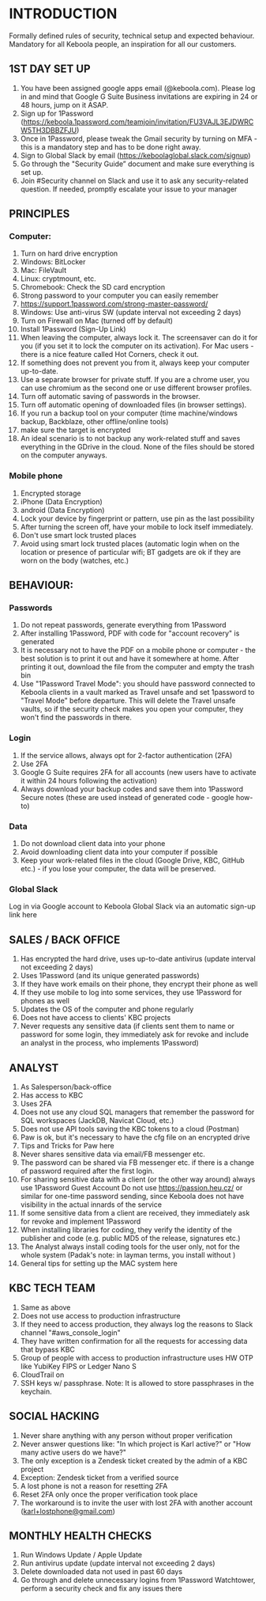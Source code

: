 # INTRODUCTION
Formally defined rules of security, technical setup and expected behaviour. Mandatory for all Keboola people, an inspiration for all our customers.

## 1ST DAY SET UP

1. You have been assigned google apps email (@keboola.com). Please log in and mind that Google G Suite Business invitations are expiring in 24 or 48 hours, jump on it ASAP.
1. Sign up for 1Password (https://keboola.1password.com/teamjoin/invitation/FU3VAJL3EJDWRCW5TH3DBBZFJU)
1. Once in 1Password, please tweak the Gmail security by turning on MFA - this is a mandatory step and has to be done right away.
1. Sign to Global Slack by email (https://keboolaglobal.slack.com/signup)
1. Go through the "Security Guide” document and make sure everything is set up.
1. Join #Security channel on Slack and use it to ask any security-related question. If needed, promptly escalate your issue to your manager

## PRINCIPLES

### Computer:

1. Turn on hard drive encryption
  1. Windows: BitLocker
  1. Mac: FileVault
  1. Linux: cryptmount, etc.
  1. Chromebook: Check the SD card encryption
1. Strong password to your computer you can easily remember
  1. https://support.1password.com/strong-master-password/
1. Windows: Use anti-virus SW (update interval not exceeding 2 days)
1. Turn on Firewall on Mac (turned off by default)
1. Install 1Password (Sign-Up Link)
1. When leaving the computer, always lock it. The screensaver can do it for you (if you set it to lock the computer on its activation). For Mac users  - there is a nice feature called Hot Corners, check it out. 
1. If something does not prevent you from it, always keep your computer up-to-date.
1. Use a separate browser for private stuff. If you are a chrome user, you can use chromium as the second one or use different browser profiles.
1. Turn off automatic saving of passwords in the browser.
1. Turn off automatic opening of downloaded files (in browser settings).
1. If you run a backup tool on your computer (time machine/windows backup, Backblaze, other offline/online tools)
  1. make sure the target is encrypted
  1. An ideal scenario is to not backup any work-related stuff and saves everything in the GDrive in the cloud. None of the files should be stored on the computer anyways.

### Mobile phone

1. Encrypted storage
  1. iPhone (Data Encryption)
  1. android (Data Encryption)
1. Lock your device by fingerprint or pattern, use pin as the last possibility
1. After turning the screen off, have your mobile to lock itself immediately.
1. Don't use smart lock trusted places
1. Avoid using smart lock trusted places (automatic login when on the location or presence of particular wifi; BT gadgets are ok if they are worn on the body (watches, etc.)
 
## BEHAVIOUR:

### Passwords

1. Do not repeat passwords, generate everything from 1Password
1. After installing 1Password, PDF with code for "account recovery" is generated
  1. It is necessary not to have the PDF on a mobile phone or computer - the best solution is to print it out and have it somewhere at home. After printing it out, download the file from the computer and empty the trash bin
1. Use "1Password Travel Mode": you should have password connected to Keboola clients in a vault marked as Travel unsafe and set 1password to "Travel Mode" before departure. This will delete the Travel unsafe vaults, so if the security check makes you open your computer, they won't find the passwords in there.

### Login

1. If the service allows, always opt for 2-factor authentication (2FA)
1. Use 2FA
  1. Google G Suite requires 2FA for all accounts (new users have to activate it within 24 hours following the activation) 
  1. Always download your backup codes and save them into 1Password Secure notes (these are used instead of generated code - google how-to)

### Data

1. Do not download client data into your phone
1. Avoid downloading client data into your computer if possible
1. Keep your work-related files in the cloud (Google Drive, KBC, GitHub etc.)  - if you lose your computer, the data will be preserved.

### Global Slack

Log in via Google account to Keboola Global Slack via an automatic sign-up link here
 
## SALES / BACK OFFICE

1. Has encrypted the hard drive, uses up-to-date antivirus (update interval not exceeding 2 days)
1. Uses 1Password (and its unique generated passwords)
1. If they have work emails on their phone, they encrypt their phone as well
1. If they use mobile to log into some services, they use 1Password for phones as well
1. Updates the OS of the computer and phone regularly
1. Does not have access to clients' KBC projects
1. Never requests any sensitive data (if clients sent them to name or password for some login, they immediately ask for revoke and include an analyst in the process, who implements 1Password)

## ANALYST

1. As Salesperson/back-office  
1. Has access to KBC
  1. Uses 2FA
  1. Does not use any cloud SQL managers that remember the password for SQL workspaces (JackDB, Navicat Cloud, etc.)
1. Does not use API tools saving the KBC tokens to a cloud (Postman)
  1. Paw is ok, but it's necessary to have the cfg file on an encrypted drive
  1. Tips and Tricks for Paw here
1. Never shares sensitive data via email/FB messenger etc.
  1. The password can be shared via FB messenger etc. if there is a change of password required after the first login.
1. For sharing sensitive data with a client (or the other way around) always use 1Password Guest Account Do not use https://passion.heu.cz/ or similar for one-time password sending, since Keboola does not have visibility in the actual innards of the service
1. If some sensitive data from a client are received, they immediately ask for revoke and implement 1Password
1. When installing libraries for coding, they verify the identity of the publisher and code (e.g. public MD5 of the release, signatures etc.)
1. The Analyst always install coding tools for the user only, not for the whole system (Padak's note: in layman terms, you install without <sudo> )
1. General tips for setting up the MAC system here

## KBC TECH TEAM

1. Same as above
1. Does not use access to production infrastructure
  1. If they need to access production, they always log the reasons to Slack channel "#aws_console_login"
1. They have written confirmation for all the requests for accessing data that bypass KBC
1. Group of people with access to production infrastructure uses HW OTP like YubiKey FIPS or Ledger Nano S
1. CloudTrail on
1. SSH keys w/ passphrase. Note: It is allowed to store passphrases in the keychain.
 
## SOCIAL HACKING

1. Never share anything with any person without proper verification
  1. Never answer questions like: "In which project is Karl active?" or "How many active users do we have?"
  1. The only exception is a Zendesk ticket created by the admin of a KBC project
  1. Exception: Zendesk ticket from a verified source
  1. A lost phone is not a reason for resetting 2FA
  1. Reset 2FA only once the proper verification took place
  1. The workaround is to invite the user with lost 2FA with another account (karl+lostphone@gmail.com)
 
## MONTHLY HEALTH CHECKS
1. Run Windows Update / Apple Update 
1. Run antivirus update (update interval not exceeding 2 days)
1. Delete downloaded data not used in past 60 days
1. Go through and delete unnecessary logins from 1Password Watchtower, perform a security check and fix any issues there
